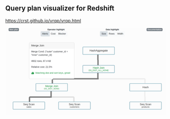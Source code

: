 Query plan visualizer for Redshift
----------------------------------

https://crst.github.io/vrqp/vrqp.html


![Example](img/example_plan.png)
